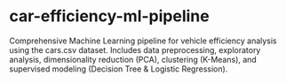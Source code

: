 # car-efficiency-ml-pipeline
Comprehensive Machine Learning pipeline for vehicle efficiency analysis using the cars.csv dataset. Includes data preprocessing, exploratory analysis, dimensionality reduction (PCA), clustering (K-Means), and supervised modeling (Decision Tree &amp; Logistic Regression).
